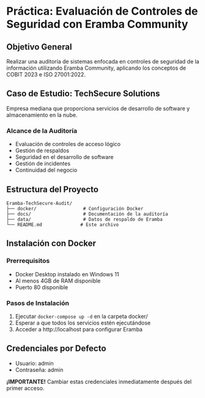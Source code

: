 # Práctica: Evaluación de Controles de Seguridad con Eramba Community

## Objetivo General
Realizar una auditoría de sistemas enfocada en controles de seguridad de la información utilizando Eramba Community, aplicando los conceptos de COBIT 2023 e ISO 27001:2022.

## Caso de Estudio: TechSecure Solutions
Empresa mediana que proporciona servicios de desarrollo de software y almacenamiento en la nube.

### Alcance de la Auditoría
- Evaluación de controles de acceso lógico
- Gestión de respaldos
- Seguridad en el desarrollo de software
- Gestión de incidentes
- Continuidad del negocio

## Estructura del Proyecto
```
Eramba-TechSecure-Audit/
├── docker/                 # Configuración Docker
├── docs/                   # Documentación de la auditoría
├── data/                   # Datos de respaldo de Eramba
└── README.md              # Este archivo
```

## Instalación con Docker

### Prerrequisitos
- Docker Desktop instalado en Windows 11
- Al menos 4GB de RAM disponible
- Puerto 80 disponible

### Pasos de Instalación
1. Ejecutar `docker-compose up -d` en la carpeta docker/
2. Esperar a que todos los servicios estén ejecutándose
3. Acceder a http://localhost para configurar Eramba

## Credenciales por Defecto
- Usuario: admin
- Contraseña: admin

**¡IMPORTANTE!** Cambiar estas credenciales inmediatamente después del primer acceso.

